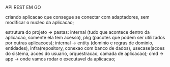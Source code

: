 API REST EM GO

criando aplicacao que consegue se conectar com adaptadores, sem modificar o nucleo da aplicacao;

estrutura do projeto -> pastas: internal (tudo que acontece dentro da aplicacao, somente ela tem acesso), pkg (pacotes que podem ser utilizados por outras aplicacoes);
 internal -> entity (dominio e regras de dominio, entidades), infra(repository, conexao com banco de dados), usecase(acoes do sistema, acoes do usuario, orquestracao, camada de aplicacao);
cmd -> app -> onde vamos rodar o executavel da aplicacao;


